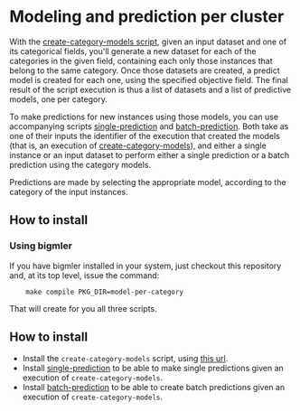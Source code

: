 # Modeling and prediction per cluster

With the [create-category-models script](create-category-models),
given an input dataset and one of its categorical fields, you'll
generate a new dataset for each of the categories in the given field,
containing each only those instances that belong to the same
category.  Once those datasets are created, a predict model is created
for each one, using the specified objective field.  The final result
of the script execution is thus a list of datasets and a list of
predictive models, one per category.

To make predictions for new instances using those models, you can use
accompanying scripts [single-prediction](single-prediction)
and [batch-prediction](batch-prediction).  Both take as one of their
inputs the identifier of the execution that created the models (that
is, an execution of [create-category-models](create-category-models)),
and either a single instance or an input dataset to perform either a
single prediction or a batch prediction using the category models.

Predictions are made by selecting the appropriate model, according to
the category of the input instances.

## How to install

### Using bigmler

If you have bigmler installed in your system, just checkout this
repository and, at its top level, issue the command:

        make compile PKG_DIR=model-per-category

That will create for you all three scripts.

## How to install

- Install the `create-category-models` script, using
  [this url](./create-category-models).
- Install [single-prediction](./single-prediction) to be able to make
  single predictions given an execution of `create-category-models`.
- Install [batch-prediction](./batch-prediction) to be able to create
  batch predictions given an execution of `create-category-models`.
